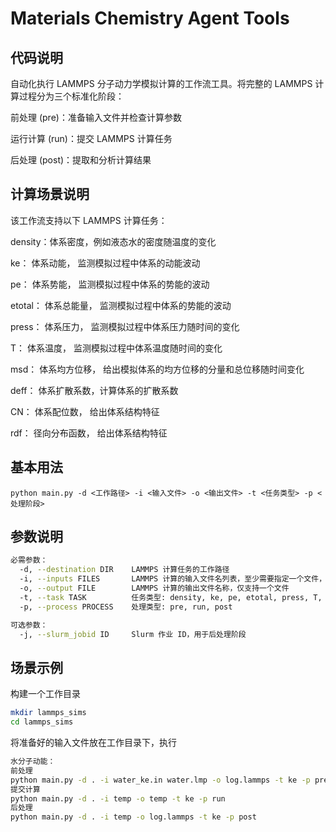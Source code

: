 # Materials Chemistry  Agent Tools
## 代码说明
自动化执行 LAMMPS 分子动力学模拟计算的工作流工具。将完整的 LAMMPS 计算过程分为三个标准化阶段：

前处理 (pre)：准备输入文件并检查计算参数

运行计算 (run)：提交 LAMMPS 计算任务

后处理 (post)：提取和分析计算结果

## 计算场景说明
该工作流支持以下 LAMMPS 计算任务：

density：体系密度，例如液态水的密度随温度的变化

ke：	体系动能，	监测模拟过程中体系的动能波动

pe：	体系势能，	监测模拟过程中体系的势能的波动

etotal：	体系总能量，	监测模拟过程中体系的势能的波动

press：	体系压力，	监测模拟过程中体系压力随时间的变化

T：	体系温度，	监测模拟过程中体系温度随时间的变化

msd：	体系均方位移，	给出模拟体系的均方位移的分量和总位移随时间变化

deff：	体系扩散系数，计算体系的扩散系数

CN：	体系配位数，	给出体系结构特征

rdf：	径向分布函数，	给出体系结构特征

## 基本用法
```
python main.py -d <工作路径> -i <输入文件> -o <输出文件> -t <任务类型> -p <处理阶段>
```

## 参数说明
```bash
必需参数：
  -d, --destination DIR    LAMMPS 计算任务的工作路径
  -i, --inputs FILES       LAMMPS 计算的输入文件名列表，至少需要指定一个文件，并需提前放置于destination DIR
  -o, --output FILE        LAMMPS 计算的输出文件名称，仅支持一个文件
  -t, --task TASK          任务类型: density, ke, pe, etotal, press, T, msd, deff, CN, rdf
  -p, --process PROCESS    处理类型: pre, run, post

可选参数：
  -j, --slurm_jobid ID     Slurm 作业 ID，用于后处理阶段
```
## 场景示例
构建一个工作目录
```bash
mkdir lammps_sims 
cd lammps_sims
```
将准备好的输入文件放在工作目录下，执行
```bash
水分子动能：
前处理
python main.py -d . -i water_ke.in water.lmp -o log.lammps -t ke -p pre
提交计算
python main.py -d . -i temp -o temp -t ke -p run
后处理
python main.py -d . -i temp -o log.lammps -t ke -p post
```

